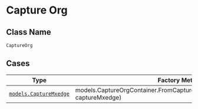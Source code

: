 
# Capture Org

## Class Name

`CaptureOrg`

## Cases

| Type | Factory Method |
|  --- | --- |
| [`models.CaptureMxedge`](../../../doc/models/capture-mxedge.md) | models.CaptureOrgContainer.FromCaptureMxedge(models.CaptureMxedge captureMxedge) |

